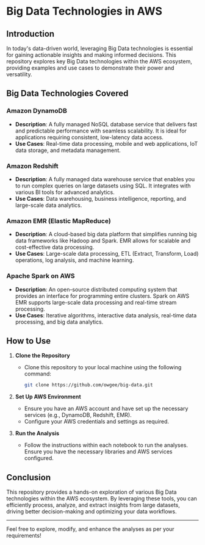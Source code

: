 # Big Data Technologies in AWS

## Introduction

In today's data-driven world, leveraging Big Data technologies is essential for gaining actionable insights and making informed decisions. This repository explores key Big Data technologies within the AWS ecosystem, providing examples and use cases to demonstrate their power and versatility.

## Big Data Technologies Covered

### Amazon DynamoDB
- **Description**: A fully managed NoSQL database service that delivers fast and predictable performance with seamless scalability. It is ideal for applications requiring consistent, low-latency data access.
- **Use Cases**: Real-time data processing, mobile and web applications, IoT data storage, and metadata management.

### Amazon Redshift
- **Description**: A fully managed data warehouse service that enables you to run complex queries on large datasets using SQL. It integrates with various BI tools for advanced analytics.
- **Use Cases**: Data warehousing, business intelligence, reporting, and large-scale data analytics.

### Amazon EMR (Elastic MapReduce)
- **Description**: A cloud-based big data platform that simplifies running big data frameworks like Hadoop and Spark. EMR allows for scalable and cost-effective data processing.
- **Use Cases**: Large-scale data processing, ETL (Extract, Transform, Load) operations, log analysis, and machine learning.

### Apache Spark on AWS
- **Description**: An open-source distributed computing system that provides an interface for programming entire clusters. Spark on AWS EMR supports large-scale data processing and real-time stream processing.
- **Use Cases**: Iterative algorithms, interactive data analysis, real-time data processing, and big data analytics.

## How to Use

1. **Clone the Repository**
   - Clone this repository to your local machine using the following command:
     ```bash
     git clone https://github.com/owgee/big-data.git
     ```

2. **Set Up AWS Environment**
   - Ensure you have an AWS account and have set up the necessary services (e.g., DynamoDB, Redshift, EMR).
   - Configure your AWS credentials and settings as required.

3. **Run the Analysis**
   - Follow the instructions within each notebook to run the analyses. Ensure you have the necessary libraries and AWS services configured.

## Conclusion

This repository provides a hands-on exploration of various Big Data technologies within the AWS ecosystem. By leveraging these tools, you can efficiently process, analyze, and extract insights from large datasets, driving better decision-making and optimizing your data workflows.

---

Feel free to explore, modify, and enhance the analyses as per your requirements!
